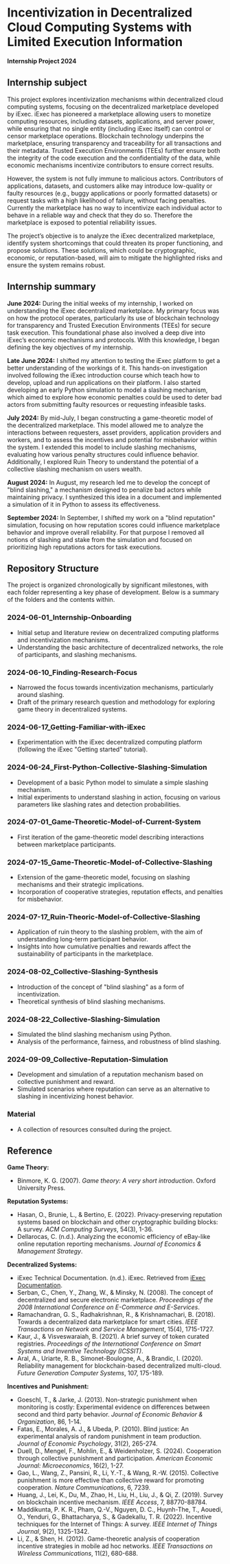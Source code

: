 # Incentivization in Decentralized Cloud Computing Systems with Limited Execution Information
**Internship Project 2024**

## Internship subject
This project explores incentivization mechanisms within decentralized cloud computing systems, focusing on the decentralized marketplace developed by iExec. iExec has pioneered a marketplace allowing users to monetize computing resources, including datasets, applications, and server power, while ensuring that no single entity (including iExec itself) can control or censor marketplace operations. Blockchain technology underpins the marketplace, ensuring transparency and traceability for all transactions and their metadata. Trusted Execution Environments (TEEs) further ensure both the integrity of the code execution and the confidentiality of the data, while economic mechanisms incentivize contributors to ensure correct results.

However, the system is not fully immune to malicious actors. Contributors of applications, datasets, and customers alike may introduce low-quality or faulty resources (e.g., buggy applications or poorly formatted datasets) or request tasks with a high likelihood of failure, without facing penalties. Currently the marketplace has no way to incentivize each individual actor to behave in a reliable way and check that they do so. Therefore the marketplace is exposed to potential reliability issues.

The project’s objective is to analyze the iExec decentralized marketplace, identify system shortcomings that could threaten its proper functioning, and propose solutions. These solutions, which could be cryptographic, economic, or reputation-based, will aim to mitigate the highlighted risks and ensure the system remains robust.

## Internship summary

**June 2024:** During the initial weeks of my internship, I worked on understanding the iExec decentralized marketplace. My primary focus was on how the protocol operates, particularly its use of blockchain technology for transparency and Trusted Execution Environments (TEEs) for secure task execution. This foundational phase also involved a deep dive into iExec’s economic mechanisms and protocols. With this knowledge, I began defining the key objectives of my internship.

**Late June 2024:** I shifted my attention to testing the iExec platform to get a better understanding of the workings of it. This hands-on investigation involved following the iExec introduction course which teach how to develop, upload and run applications on their platform. I also started developing an early Python simulation to model a slashing mechanism, which aimed to explore how economic penalties could be used to deter bad actors from submitting faulty resources or requesting infeasible tasks.

**July 2024:** By mid-July, I began constructing a game-theoretic model of the decentralized marketplace. This model allowed me to analyze the interactions between requesters, asset providers, application providers and workers, and to assess the incentives and potential for misbehavior within the system. I extended this model to include slashing mechanisms, evaluating how various penalty structures could influence behavior. Additionally, I explored Ruin Theory to understand the potential of a collective slashing mechanism on users wealth.

**August 2024:** In August, my research led me to develop the concept of "blind slashing," a mechanism designed to penalize bad actors while maintaining privacy. I synthesized this idea in a document and implemented a simulation of it in Python to assess its effectiveness.

**September 2024:** In September, I shifted my work on a "blind reputation" simulation, focusing on how reputation scores could influence marketplace behavior and improve overall reliability. For that purpose I removed all notions of slashing and stake from the simulation and focused on prioritizing high reputations actors for task executions.

## Repository Structure
The project is organized chronologically by significant milestones, with each folder representing a key phase of development. Below is a summary of the folders and the contents within.

### **2024-06-01_Internship-Onboarding**
   - Initial setup and literature review on decentralized computing platforms and incentivization mechanisms.
   - Understanding the basic architecture of decentralized networks, the role of participants, and slashing mechanisms.

### **2024-06-10_Finding-Research-Focus**
   - Narrowed the focus towards incentivization mechanisms, particularly around slashing.
   - Draft of the primary research question and methodology for exploring game theory in decentralized systems.

### **2024-06-17_Getting-Familiar-with-iExec**
   - Experimentation with the iExec decentralized computing platform (following the iExec "Getting started" tutorial).

### **2024-06-24_First-Python-Collective-Slashing-Simulation**
   - Development of a basic Python model to simulate a simple slashing mechanism.
   - Initial experiments to understand slashing in action, focusing on various parameters like slashing rates and detection probabilities.

### **2024-07-01_Game-Theoretic-Model-of-Current-System**
   - First iteration of the game-theoretic model describing interactions between marketplace participants.

### **2024-07-15_Game-Theoretic-Model-of-Collective-Slashing**
   - Extension of the game-theoretic model, focusing on slashing mechanisms and their strategic implications.
   - Incorporation of cooperative strategies, reputation effects, and penalties for misbehavior.

### **2024-07-17_Ruin-Theoric-Model-of-Collective-Slashing**
   - Application of ruin theory to the slashing problem, with the aim of understanding long-term participant behavior.
   - Insights into how cumulative penalties and rewards affect the sustainability of participants in the marketplace.

### **2024-08-02_Collective-Slashing-Synthesis**
   - Introduction of the concept of "blind slashing" as a form of incentivization.
   - Theoretical synthesis of blind slashing mechanisms.

### **2024-08-22_Collective-Slashing-Simulation**
   - Simulated the blind slashing mechanism using Python.
   - Analysis of the performance, fairness, and robustness of blind slashing.

### **2024-09-09_Collective-Reputation-Simulation**
   - Development and simulation of a reputation mechanism based on collective punishment and reward.
   - Simulated scenarios where reputation can serve as an alternative to slashing in incentivizing honest behavior.

### **Material**
   - A collection of resources consulted during the project.

## Reference

**Game Theory:**
- Binmore, K. G. (2007). *Game theory: A very short introduction*. Oxford University Press.

**Reputation Systems:**
- Hasan, O., Brunie, L., & Bertino, E. (2022). Privacy-preserving reputation systems based on blockchain and other cryptographic building blocks: A survey. *ACM Computing Surveys*, 54(3), 1-36.
- Dellarocas, C. (n.d.). Analyzing the economic efficiency of eBay-like online reputation reporting mechanisms. *Journal of Economics & Management Strategy*.

**Decentralized Systems:**
- iExec Technical Documentation. (n.d.). iExec. Retrieved from [iExec Documentation](https://docs.iex.ec).
- Serban, C., Chen, Y., Zhang, W., & Minsky, N. (2008). The concept of decentralized and secure electronic marketplace. *Proceedings of the 2008 International Conference on E-Commerce and E-Services*.
- Ramachandran, G. S., Radhakrishnan, R., & Krishnamachari, B. (2018). Towards a decentralized data marketplace for smart cities. *IEEE Transactions on Network and Service Management*, 15(4), 1715-1727.
- Kaur, J., & Visveswaraiah, B. (2021). A brief survey of token curated registries. *Proceedings of the International Conference on Smart Systems and Inventive Technology (ICSSIT)*.
- Aral, A., Uriarte, R. B., Simonet-Boulogne, A., & Brandic, I. (2020). Reliability management for blockchain-based decentralized multi-cloud. *Future Generation Computer Systems*, 107, 175-189.

**Incentives and Punishment:**
- Goeschl, T., & Jarke, J. (2013). Non-strategic punishment when monitoring is costly: Experimental evidence on differences between second and third party behavior. *Journal of Economic Behavior & Organization*, 86, 1-14.
- Fatas, E., Morales, A. J., & Ubeda, P. (2010). Blind justice: An experimental analysis of random punishment in team production. *Journal of Economic Psychology*, 31(2), 265-274.
- Duell, D., Mengel, F., Mohlin, E., & Weidenholzer, S. (2024). Cooperation through collective punishment and participation. *American Economic Journal: Microeconomics*, 16(2), 1-27.
- Gao, L., Wang, Z., Pansini, R., Li, Y.-T., & Wang, R.-W. (2015). Collective punishment is more effective than collective reward for promoting cooperation. *Nature Communications*, 6, 7239.
- Huang, J., Lei, K., Du, M., Zhao, H., Liu, H., Liu, J., & Qi, Z. (2019). Survey on blockchain incentive mechanism. *IEEE Access*, 7, 88770-88784.
- Maddikunta, P. K. R., Pham, Q.-V., Nguyen, D. C., Huynh-The, T., Aouedi, O., Yenduri, G., Bhattacharya, S., & Gadekallu, T. R. (2022). Incentive techniques for the Internet of Things: A survey. *IEEE Internet of Things Journal*, 9(2), 1325-1342.
- Li, Z., & Shen, H. (2012). Game-theoretic analysis of cooperation incentive strategies in mobile ad hoc networks. *IEEE Transactions on Wireless Communications*, 11(2), 680-688.